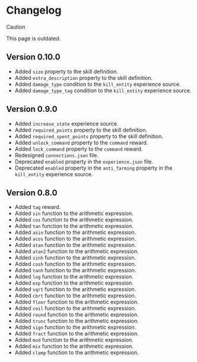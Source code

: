 # Changelog

> [!CAUTION]
> This page is outdated.

## Version 0.10.0

- Added `size` property to the skill definition.
- Added `extra_description` property to the skill definition.
- Added `damage_type` condition to the `kill_entity` experience source.
- Added `damage_type_tag` condition to the `kill_entity` experience source.

## Version 0.9.0

- Added `increase_state` experience source.
- Added `required_points` property to the skill definition.
- Added `required_spent_points` property to the skill definition.
- Added `unlock_command` property to the `command` reward.
- Added `lock_command` property to the `command` reward.
- Redesigned `connections.json` file.
- Deprecated `enabled` property in the `experience.json` file.
- Deprecated `enabled` property in the `anti_farming` property in the `kill_entity` experience source.

## Version 0.8.0

- Added `tag` reward.
- Added `sin` function to the arithmetic expression.
- Added `cos` function to the arithmetic expression.
- Added `tan` function to the arithmetic expression.
- Added `asin` function to the arithmetic expression.
- Added `acos` function to the arithmetic expression.
- Added `atan` function to the arithmetic expression.
- Added `atan2` function to the arithmetic expression.
- Added `sinh` function to the arithmetic expression.
- Added `cosh` function to the arithmetic expression.
- Added `tanh` function to the arithmetic expression.
- Added `log` function to the arithmetic expression.
- Added `exp` function to the arithmetic expression.
- Added `sqrt` function to the arithmetic expression.
- Added `cbrt` function to the arithmetic expression.
- Added `floor` function to the arithmetic expression.
- Added `ceil` function to the arithmetic expression.
- Added `round` function to the arithmetic expression.
- Added `trunc` function to the arithmetic expression.
- Added `sign` function to the arithmetic expression.
- Added `fract` function to the arithmetic expression.
- Added `mod` function to the arithmetic expression.
- Added `mix` function to the arithmetic expression.
- Added `clamp` function to the arithmetic expression.